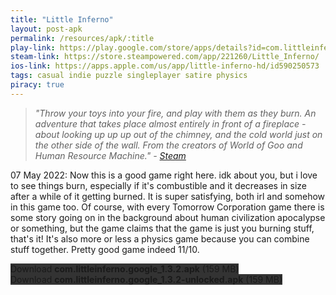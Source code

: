 ```yaml
---
title: "Little Inferno"
layout: post-apk
permalink: /resources/apk/:title
play-link: https://play.google.com/store/apps/details?id=com.littleinferno.google
steam-link: https://store.steampowered.com/app/221260/Little_Inferno/
ios-link: https://apps.apple.com/us/app/little-inferno-hd/id590250573
tags: casual indie puzzle singleplayer satire physics
piracy: true
---
```


> _"Throw your toys into your fire, and play with them as they burn. An adventure that takes place almost entirely in front of a fireplace - about looking up up up out of the chimney, and the cold world just on the other side of the wall. From the creators of World of Goo and Human Resource Machine." - <a href="https://store.steampowered.com/app/221260/Little_Inferno/" target="_blank">Steam</a>_

<span class="timestamp">07 May 2022:</span> Now this is a good game right here. idk about you, but i love to see things burn, especially if it's combustible and it decreases in size after a while of it getting burned. It is super satisfying, both irl and somehow in this game too. Of course, with every Tomorrow Corporation game there is some story going on in the background about human civilization apocalypse or something, but the game claims that the game is just you burning stuff, that's it! It's also more or less a physics game because you can combine stuff together. Pretty good game indeed 11/10.

<div class="text-center">
    <a class="btn btn-dark btn-block w-100" onclick='apk("com.littleinferno.google_1.3.2.apk")' target="_blank" style="text-decoration: none; background-color: #333;"> Download <b>com.littleinferno.google_1.3.2.apk</b> (159 MB)</a><br>
    <a class="btn btn-dark btn-block w-100" onclick='apk("com.littleinferno.google_1.3.2-unlocked.apk")' target="_blank" style="text-decoration: none; background-color: #333;"> Download <b>com.littleinferno.google_1.3.2-unlocked.apk</b> (159 MB)</a>
</div>
